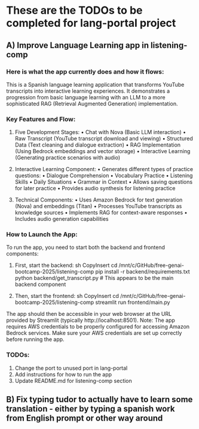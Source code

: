 # These are the TODOs to be completed for lang-portal project

## A) Improve Language Learning app in listening-comp

### Here is what the app currently does and how it flows:
This is a Spanish language learning application that transforms YouTube transcripts into interactive learning experiences. It demonstrates a progression from basic language learning with an LLM to a more sophisticated RAG (Retrieval Augmented Generation) implementation.

### Key Features and Flow:
1. Five Development Stages:
    • Chat with Nova (Basic LLM interaction)
    • Raw Transcript (YouTube transcript download and viewing)
    • Structured Data (Text cleaning and dialogue extraction)
    • RAG Implementation (Using Bedrock embeddings and vector storage)
    • Interactive Learning (Generating practice scenarios with audio)

2. Interactive Learning Component:
    • Generates different types of practice questions:
    • Dialogue Comprehension
    • Vocabulary Practice
    • Listening Skills
    • Daily Situations
    • Grammar in Context
    • Allows saving questions for later practice
    • Provides audio synthesis for listening practice

3. Technical Components:
    • Uses Amazon Bedrock for text generation (Nova) and embeddings (Titan)
    • Processes YouTube transcripts as knowledge sources
    • Implements RAG for context-aware responses
    • Includes audio generation capabilities


### How to Launch the App:
To run the app, you need to start both the backend and frontend components:

1. First, start the backend:
sh
CopyInsert
cd /mnt/c/GitHub/free-genai-bootcamp-2025/listening-comp
pip install -r backend/requirements.txt
python backend/get_transcript.py  # This appears to be the main backend component

2. Then, start the frontend:
sh
CopyInsert
cd /mnt/c/GitHub/free-genai-bootcamp-2025/listening-comp
streamlit run frontend/main.py

The app should then be accessible in your web browser at the URL provided by Streamlit (typically http://localhost:8501).
Note: The app requires AWS credentials to be properly configured for accessing Amazon Bedrock services. Make sure your AWS credentials are set up correctly before running the app.

### TODOs:
1. Change the port to unused port in lang-portal
2. Add instructions for how to run the app
3. Update README.md for listening-comp section

## B) Fix typing tudor to actually have to learn some translation - either by typing a spanish work from English prompt or other way around



